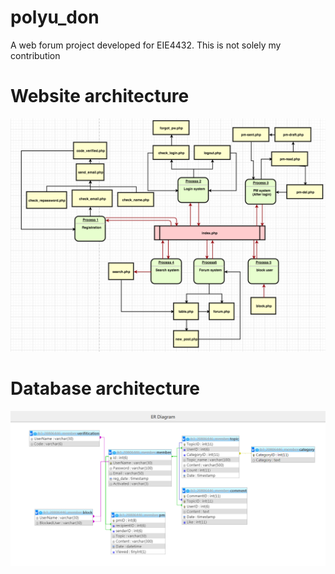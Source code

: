 # polyu_don
A web forum project developed for EIE4432.  This is not solely my contribution

# Website architecture
![architecture](https://github.com/barrielui/polyu_don/blob/master/architecture.png)

# Database architecture
![database](https://github.com/barrielui/polyu_don/blob/master/database.png)
